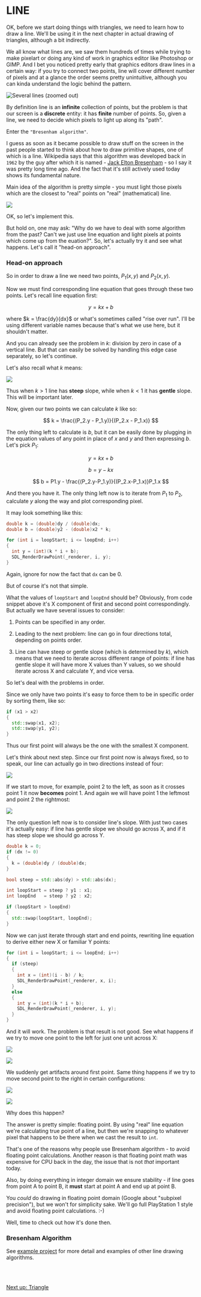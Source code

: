 # LINE

OK, before we start doing things with triangles, we need to learn how to draw a line. We'll be using it in the next chapter in actual drawing of triangles, although a bit indirectly. 

We all know what lines are, we saw them hundreds of times while trying to make pixelart or doing any kind of work in graphics editor like Photoshop or GIMP. And I bet you noticed pretty early that graphics editors draw lines in a certain way: if you try to connect two points, line will cover different number of pixels and at a glance the order seems pretty unintuitive, although you can kinda understand the logic behind the pattern.

![Several lines (zoomed out)](images/lines.png)

By definition line is an **infinite** collection of points, but the problem is that our screen is a **discrete** entity: it has **finite** number of points. So, given a line, we need to decide which pixels to light up along its "path". 

Enter the `"Bresenham algorithm"`.

I guess as soon as it became possible to draw stuff on the screen in the past people started to think about how to draw primitive shapes, one of which is a line. Wikipedia says that this algorithm was developed back in `1962` by the guy after which it is named - [Jack Elton Bresenham](https://en.wikipedia.org/wiki/Bresenham%27s_line_algorithm) - so I say it was pretty long time ago. And the fact that it's still actively used today shows its fundamental nature.

Main idea of the algorithm is pretty simple - you must light those pixels which are the closest to "real" points on "real" (mathematical) line.

![](images/line-drawing.png)

OK, so let's implement this.

But hold on, one may ask: "Why do we have to deal with some algorithm from the past? Can't we just use line equation and light pixels at points which come up from the euation?". So, let's actually try it and see what happens. Let's call it "head-on approach".

### Head-on approach

So in order to draw a line we need two points, $P_1(x, y)$ and $P_2(x, y)$.

Now we must find corresponding line equation that goes through these two points. Let's recall line equation first:

$$
y = kx + b
$$

where $k = \frac{dy}{dx}$ or what's sometimes called "rise over run". I'll be using different variable names because that's what we use here, but it shouldn't matter.

And you can already see the problem in $k$: division by zero in case of a vertical line. But that can easily be solved by handling this edge case separately, so let's continue.

Let's also recall what $k$ means:

![](images/line-m.png)

Thus when $k > 1$ line has **steep** slope, while when $k < 1$ it has **gentle** slope. This will be important later.

Now, given our two points we can calculate $k$ like so:

$$
k = \frac{(P_2.y - P_1.y)}{(P_2.x - P_1.x)}
$$

The only thing left to calculate is $b$, but it can be easily done by plugging in the equation values of any point in place of $x$ and $y$ and then expressing $b$. Let's pick $P_1$:

$$
y = kx + b
$$

$$
b = y - kx
$$

$$
b = P1.y - \frac{(P_2.y-P_1.y)}{(P_2.x-P_1.x)}P_1.x
$$

And there you have it. The only thing left now is to iterate from $P_1$ to $P_2$, calculate $y$ along the way and plot corresponding pixel.

It may look something like this:

```cpp
double k = (double)dy / (double)dx;
double b = (double)y2 - (double)x2 * k;

for (int i = loopStart; i <= loopEnd; i++)
{
  int y = (int)(k * i + b);
  SDL_RenderDrawPoint(_renderer, i, y);
}
```

Again, ignore for now the fact that `dx` can be 0.

But of course it's not that simple.

What the values of `loopStart` and `loopEnd` should be? Obviously, from code snippet above it's X component of first and second point correspondingly. But actually we have several issues to consider:

1. Points can be specified in any order.

2. Leading to the next problem: line can go in four directions total, depending on points order.

3. Line can have steep or gentle slope (which is determined by $k$), which means that we need to iterate across different range of points: if line has gentle slope it will have more X values than Y values, so we should iterate across X and calculate Y, and vice versa.

So let's deal with the problems in order.

Since we only have two points it's easy to force them to be in specific order by sorting them, like so:

```cpp
if (x1 > x2)
{
  std::swap(x1, x2);
  std::swap(y1, y2);
}
```

Thus our first point will always be the one with the smallest X component.

Let's think about next step. Since our first point now is always fixed, so to speak, our line can actually go in two directions instead of four:

![](images/line-points-sorted.png)

If we start to move, for example, point 2 to the left, as soon as it crosses point 1 it now **becomes** point 1. And again we will have point 1 the leftmost and point 2 the rightmost:

![](images/line-points-moved.png)

The only question left now is to consider line's slope. With just two cases it's actually easy: if line has gentle slope we should go across X, and if it has steep slope we should go across Y.

```cpp
double k = 0;
if (dx != 0)
{
  k = (double)dy / (double)dx;
}

bool steep = std::abs(dy) > std::abs(dx);

int loopStart = steep ? y1 : x1;
int loopEnd   = steep ? y2 : x2;

if (loopStart > loopEnd)
{
  std::swap(loopStart, loopEnd);
}
```

Now we can just iterate through start and end points, rewriting line equation to derive either new X or familiar Y points:

```cpp
for (int i = loopStart; i <= loopEnd; i++)
{
  if (steep)
  {
    int x = (int)(i - b) / k;
    SDL_RenderDrawPoint(_renderer, x, i);
  }
  else
  {
    int y = (int)(k * i + b);
    SDL_RenderDrawPoint(_renderer, i, y);
  }
}
```

And it will work. The problem is that result is not good. See what happens if we try to move one point to the left for just one unit across X:

![](images/line-bad1.png)

![](images/line-bad2.png)

We suddenly get artifacts around first point. Same thing happens if we try to move second point to the right in certain configurations:

![](images/line-bad3.png)

![](images/line-bad4.png)

Why does this happen?

The answer is pretty simple: floating point. By using "real" line equation we're calculating true point of a line, but then we're snapping to whatever pixel that happens to be there when we cast the result to `int`. 

That's one of the reasons why people use Bresenham algorithm - to avoid floating point calculations. Another reason is that floating point math was expensive for CPU back in the day, the issue that is not _that_ important today.

Also, by doing everything in integer domain we ensure stability - if line goes from point A to point B, it **must** start at point A and end up at point B.

You _could_ do drawing in floating point domain (Google about "subpixel precision"), but we won't for simplicity sake. We'll go full PlayStation 1 style and avoid floating point calculations. :-)

Well, time to check out how it's done then.

### Bresenham Algorithm







See [example project](../tests/bresenham-hindu/) for more detail and examples of other line drawing algorithms.

<br>

<br>

[ Next up: Triangle ](p2.md)
